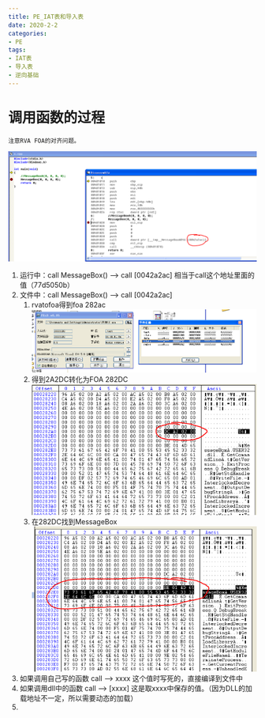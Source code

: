 ```yaml
---
title: PE_IAT表和导入表
date: 2020-2-2
categories: 
- PE
tags: 
- IAT表
- 导入表
- 逆向基础
---
```


# 调用函数的过程

    注意RVA FOA的对齐问题。
![PE2](/images/pe/IAT1.png)
1. 运行中：call MessageBox()  --> call [0042a2ac] 相当于call这个地址里面的值（77d5050b）
2. 文件中：call MessageBox()  --> call [0042a2ac]
   1. rvatofoa得到foa 282ac
   ![PE2](/images/pe/IAT2.png)
   2. 得到2A2DC转化为FOA 282DC
   ![PE2](/images/pe/IAT3.png)
   3. 在282DC找到MessageBox
   ![PE2](/images/pe/IAT4.png)
3. 如果调用自己写的函数 call --> xxxx 这个值时写死的，直接编译到文件中
4. 如果调用dll中的函数 call --> [xxxx] 这是取xxxx中保存的值。（因为DLL的加载地址不一定，所以需要动态的加载）
5. 